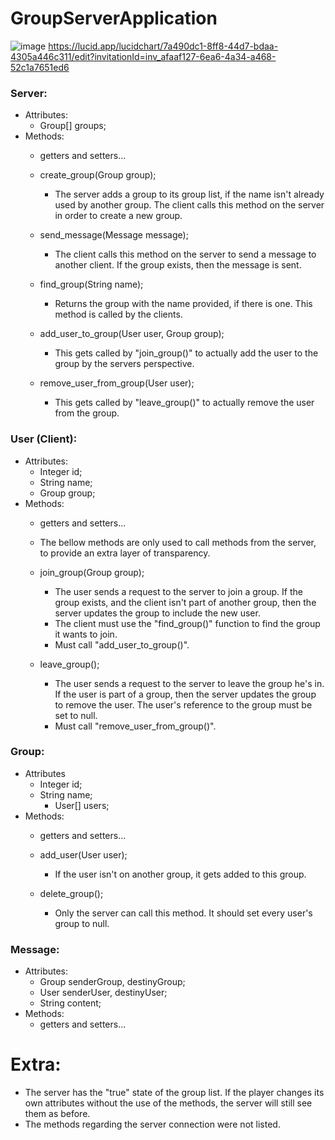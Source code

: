 # GroupServerApplication
![image](https://user-images.githubusercontent.com/30270495/164106548-dd6888f7-9f35-4e15-b315-10e0491ff041.png)
https://lucid.app/lucidchart/7a490dc1-8ff8-44d7-bdaa-4305a446c311/edit?invitationId=inv_afaaf127-6ea6-4a34-a468-52c1a7651ed6
### Server:
- Attributes:
	- Group[] groups;
- Methods:
	- getters and setters...
	- create_group(Group group);
    		
		- The server adds a group to its group list, if the name isn't already used by another group. The client calls this method on the server in order to create a new group.
	- send_message(Message message);
    		
		- The client calls this method on the server to send a message to another client. If the group exists, then the message is sent.
	- find_group(String name);
    		
		- Returns the group with the name provided, if there is one. This method is called by the clients.
	- add_user_to_group(User user, Group group);
    		
		- This gets called by "join_group()" to actually add the user to the group by the servers perspective.
	- remove_user_from_group(User user);
    		
		- This gets called by "leave_group()" to actually remove the user from the group.

### User (Client):
- Attributes:
	- Integer id;
	- String name;
	- Group group;
- Methods:
	- getters and setters...
	- The bellow methods are only used to call methods from the server, to provide an extra layer of transparency.
	- join_group(Group group);
		
		- The user sends a request to the server to join a group. If the group exists, and the client isn't part of another group, then the server updates the group to include the new user.
		- The client must use the "find_group()" function to find the group it wants to join.
		- Must call "add_user_to_group()".

	- leave_group();

		- The user sends a request to the server to leave the group he's in. If the user is part of a group, then the server updates the group to remove the user. The user's reference to the group must be set to null.
		- Must call "remove_user_from_group()".

### Group:
- Attributes
	- Integer id;
	- String name;
    	- User[] users;
- Methods:
	- getters and setters...
	- add_user(User user);

		- If the user isn't on another group, it gets added to this group.

	- delete_group();

		- Only the server can call this method. It should set every user's group to null.

### Message:
- Attributes:
	- Group senderGroup, destinyGroup;
	- User senderUser, destinyUser;
	- String content;
- Methods:
	- getters and setters...

# Extra:
- The server has the "true" state of the group list. If the player changes its own attributes without the use of the methods, the server will still see them as before.
- The methods regarding the server connection were not listed.
